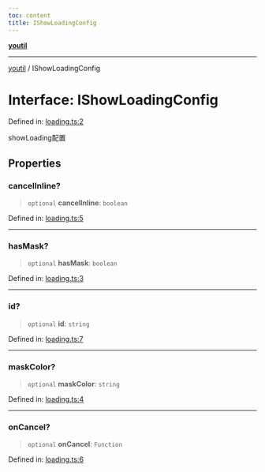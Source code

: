 ```yaml
---
toc: content
title: IShowLoadingConfig
---
```

[**youtil**](../README.md)

***

[youtil](../globals.md) / IShowLoadingConfig

# Interface: IShowLoadingConfig

Defined in: [loading.ts:2](https://github.com/sxei/youtil/blob/af6f491cb17306b7a3da8a0d38d7e2a76b38fa40/src/loading.ts#L2)

showLoading配置

## Properties

### cancelInline?

> `optional` **cancelInline**: `boolean`

Defined in: [loading.ts:5](https://github.com/sxei/youtil/blob/af6f491cb17306b7a3da8a0d38d7e2a76b38fa40/src/loading.ts#L5)

***

### hasMask?

> `optional` **hasMask**: `boolean`

Defined in: [loading.ts:3](https://github.com/sxei/youtil/blob/af6f491cb17306b7a3da8a0d38d7e2a76b38fa40/src/loading.ts#L3)

***

### id?

> `optional` **id**: `string`

Defined in: [loading.ts:7](https://github.com/sxei/youtil/blob/af6f491cb17306b7a3da8a0d38d7e2a76b38fa40/src/loading.ts#L7)

***

### maskColor?

> `optional` **maskColor**: `string`

Defined in: [loading.ts:4](https://github.com/sxei/youtil/blob/af6f491cb17306b7a3da8a0d38d7e2a76b38fa40/src/loading.ts#L4)

***

### onCancel?

> `optional` **onCancel**: `Function`

Defined in: [loading.ts:6](https://github.com/sxei/youtil/blob/af6f491cb17306b7a3da8a0d38d7e2a76b38fa40/src/loading.ts#L6)
